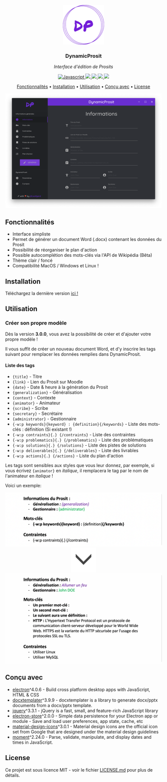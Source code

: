 <p align="center"><img src="build/icon.png" height="128" alt="DynamicProsit"></p>
<h3 align="center">DynamicProsit</h3>
<p align="center"><i>Interface d'édition de Prosits</i><p>

<p align="center">
  <a href="https://forthebadge.com">
    <img src="https://forthebadge.com/images/badges/made-with-javascript.svg" alt="Javascript">
  </a>
  <a href="https://forthebadge.com">
      <img src="https://forthebadge.com/images/badges/powered-by-water.svg">
  </a>
  <a href="https://github.com/Leafgard/DynamicProsit/issues">
      <img src="https://img.shields.io/github/issues/Leafgard/DynamicProsit.svg?style=for-the-badge">
  </a>
  <a href="https://github.com/Leafgard/DynamicProsit/stargazers">
      <img src="https://img.shields.io/github/stars/Leafgard/DynamicProsit.svg?style=for-the-badge">
  </a>
  <a href="https://paypal.me/Leafgard">
    <img src="https://img.shields.io/badge/$-donate-ff69b4.svg?maxAge=2592000&amp;style=for-the-badge">
  </a>
</p>

<p align="center">
  <a href="#fonctionnalites">Fonctionnalités</a> •
  <a href="#installation">Installation</a> •
  <a href="#utilisation">Utilisation</a> •
  <a href="#concu-avec">Conçu avec</a> •
  <a href="#license">License</a>
</p>

<p align="center"><img src="assets/img/example.png" alt="DynamicProsit"></p>

## Fonctionnalités

* Interface simpliste
* Permet de générer un document Word (.docx) contenant les données du Prosit
* Possibilité de réorganiser le plan d'action
* Possible autocomplétion des mots-clés via l'API de Wikipédia (Bêta)
* Thème clair / foncé
* Compatibilité MacOS / Windows et Linux !

## Installation

Téléchargez la dernière version [ici !](https://github.com/Leafgard/DynamicProsit/releases)

## Utilisation

### Créer son propre modèle

Dès la version **3.0.0**, vous avez la possibilité de créer et d'ajouter votre propre modèle !

Il vous suffit de créer un nouveau document Word, et d'y inscrire les tags suivant pour remplacer les données remplies dans DynamicProsit.

#### Liste des tags

- `{title}` - Titre
- `{link}` - Lien du Prosit sur Moodle
- `{date}` - Date & heure à la génération du Prosit
- `{generalization}` - Généralisation
- `{context}` - Contexte
- `{animator}` - Animateur
- `{scribe}` - Scribe
- `{secretary}` - Secrétaire
- `{administrator}` - Gestionnaire
- `{-w:p keywords}{keyword} : {definition}{/keywords}` - Liste des mots-clés : définition (Si existant !)
- `{-w:p contraints}{.} {/contraints}` - Liste des contraintes
- `{-w:p problematics}{.} {/problematics}` - Liste des problématiques
- `{-w:p solutions}{.} {/solutions}` - Liste des pistes de solutions
- `{-w:p deliverables}{.} {/deliverables}` - Liste des livrables
- `{-w:p actions}{.} {/actions}` - Liste du plan d'action

Les tags sont sensibles aux styles que vous leur donnez, par exemple, si vous écrivez `{animator}` en *italique*, il remplacera le tag par le nom de l'animateur en *italique* !

Voici un exemple:

<p align="center">
  <img src="assets/img/example2.png" alt="DynamicProsit" width="800">
  <br>
  <img src="assets/img/down_arrow.png" alt="down_arrow" height="80">
  <br>
  <img src="assets/img/example3.png" alt="DynamicProsit" width="800">
</p>

## Conçu avec

* [electron](https://www.electronjs.org)^4.0.6 - Build cross platform desktop apps with JavaScript, HTML & CSS
* [docxtemplater](https://www.npmjs.com/package/docxtemplater)^3.9.9 - docxtemplater is a library to generate docx/pptx documents from a docx/pptx template.
* [jquery](https://www.npmjs.com/package/jquery)^3.3.1 - jQuery is a fast, small, and feature-rich JavaScript library
* [electron-store](https://www.npmjs.com/package/electron-store)^2.0.0 - Simple data persistence for your Electron app or module - Save and load user preferences, app state, cache, etc
* [material-design-icons](https://www.npmjs.com/package/material-design-icons)^3.0.1 - Material design icons are the official icon set from Google that are designed under the material design guidelines
* [moment](https://momentjs.com/)^2.24.0 - Parse, validate, manipulate, and display dates and times in JavaScript.

## License

Ce projet est sous licence MIT - voir le fichier [LICENSE.md](LICENSE.md) pour plus de détails.
